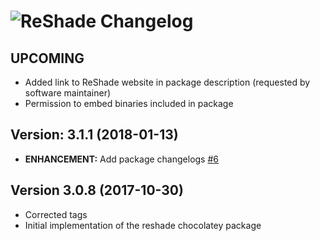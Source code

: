 # ![ReShade Changelog](https://img.shields.io/badge/ReShade-Package%20Changelog-blue.svg?style=for-the-badge)

## UPCOMING

- Added link to ReShade website in package description (requested by software maintainer)
- Permission to embed binaries included in package

## Version: 3.1.1 (2018-01-13)

- **ENHANCEMENT:** Add package changelogs [#6](https://github.com/AdmiringWorm/chocolatey-packages/issues/6)

## Version 3.0.8 (2017-10-30)

- Corrected tags
- Initial implementation of the reshade chocolatey package
